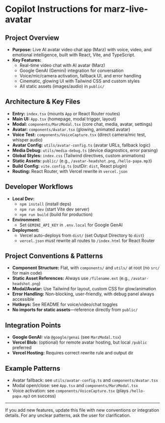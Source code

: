 # Copilot Instructions for marz-live-avatar

## Project Overview
- **Purpose:** Live AI avatar video chat app (Marz) with voice, video, and emotional intelligence, built with React, Vite, and TypeScript.
- **Key Features:**
  - Real-time video chat with AI avatar (Marz)
  - Google GenAI (Gemini) integration for conversation
  - Voice/mic/camera activation, fallback UI, and error handling
  - Cinematic, glowing UI with Tailwind CSS and custom styles
  - All static assets (images/audio) in `public/`

## Architecture & Key Files
- **Entry:** `index.tsx` (mounts `App` or React Router routes)
- **Main UI:** `App.tsx` (homepage, modal trigger, layout)
- **Modal:** `components/MarzModal.tsx` (core chat, media, avatar, settings)
- **Avatar:** `components/Avatar.tsx` (glowing, animated avatar)
- **Voice Test:** `components/VoiceCapture.tsx` (direct camera/mic test, whisper audio)
- **Avatar Config:** `utils/avatar-config.ts` (avatar URLs, fallback logic)
- **Media Debug:** `utils/media-debug.ts` (device diagnostics, error parsing)
- **Global Styles:** `index.css` (Tailwind directives, custom animations)
- **Static Assets:** `public/` (e.g., `/avatar-headshot.png`, `/hello-papa.mp3`)
- **Build Config:** `vite.config.ts` (outDir: `dist`, React plugin)
- **Routing:** React Router, with Vercel rewrite in `vercel.json`

## Developer Workflows
- **Local Dev:**
  - `npm install` (install deps)
  - `npm run dev` (start Vite dev server)
  - `npm run build` (build for production)
- **Environment:**
  - Set `GEMINI_API_KEY` in `.env.local` for Google GenAI
- **Deployment:**
  - Vercel auto-deploys from `dist/` (set Output Directory to `dist`)
  - `vercel.json` must rewrite all routes to `/index.html` for React Router

## Project Conventions & Patterns
- **Component Structure:** Flat, with `components/` and `utils/` at root (no `src/` for main code)
- **Static Asset References:** Always use `/filename.ext` (e.g., `/avatar-headshot.png`)
- **Modal/Avatar:** Use Tailwind for layout, custom CSS for glow/animation
- **Error Handling:** Non-blocking, user-friendly, with debug panel always accessible
- **Hotkeys:** See README for voice/video/chat toggles
- **No imports for static assets**—reference directly from `public/`

## Integration Points
- **Google GenAI:** via `@google/genai` (see `MarzModal.tsx`)
- **Vercel Blob:** (optional) for remote avatar hosting, but local `/public` preferred
- **Vercel Hosting:** Requires correct rewrite rule and output dir

## Example Patterns
- Avatar fallback: see `utils/avatar-config.ts` and `components/Avatar.tsx`
- Modal open/close: see `App.tsx` and `components/MarzModal.tsx`
- Voice activation: see `components/VoiceCapture.tsx` (plays `/hello-papa.mp3` on success)

---

If you add new features, update this file with new conventions or integration details. For any unclear patterns, ask the user for clarification.
